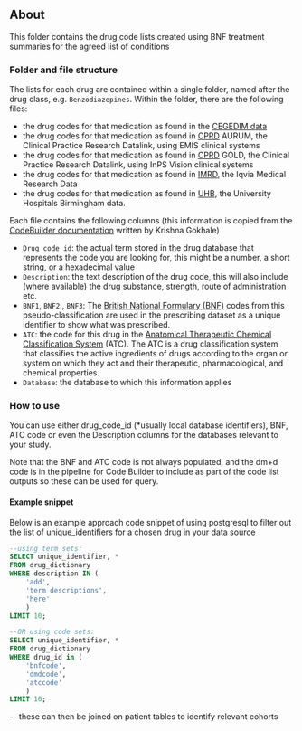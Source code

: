 ## About
This folder contains the drug code lists created using BNF treatment summaries for the agreed list of conditions

### Folder and file structure

The lists for each drug are contained within a single folder, named after the drug class, e.g. `Benzodiazepines`.
Within the folder, there are the following files:
- the drug codes for that medication as found in the [CEGEDIM data](https://www.cegedim-health-data.com/solutions/real-world-data-evidences/patient-cohort/)
- the drug codes for that medication as found in [CPRD](https://cprd.com/primary-care-data-public-health-research) AURUM, the Clinical Practice Research Datalink, using EMIS clinical systems
- the drug codes for that medication as found in [CPRD](https://cprd.com/primary-care-data-public-health-research) GOLD, the Clinical Practice Research Datalink, using InPS Vision clinical systems
- the drug codes for that medication as found in [IMRD](https://www.iqvia.com/library/fact-sheets/uk-emr-iqvia-medical-research-data), the Iqvia Medical Research Data
- the drug codes for that medication as found in [UHB](https://www.research.uhb.nhs.uk/), the University Hospitals Birmingham data.

Each file contains the following columns (this information is copied from the [CodeBuilder documentation](https://github.com/krisgoks/markdowns/blob/master/codebuilder/codebuilderintro.md) written by Krishna Gokhale)
- `Drug code id`: the actual term stored in the drug database that represents the code you are looking for, this might be a number, a short string, or a hexadecimal value
- `Description`: the text description of the drug code, this will also include (where available) the drug substance, strength, route of administration etc.
- `BNF1`, `BNF2`:, `BNF3`: The [British National Formulary (BNF)](https://digital.nhs.uk/data-and-information/areas-of-interest/prescribing/practice-level-prescribing-in-england-a-summary/practice-level-prescribing-glossary-of-terms) codes from this pseudo-classification are used in the prescribing dataset as a unique identifier to show what was prescribed.
- `ATC`: the code for this drug in the [Anatomical Therapeutic Chemical Classification System](https://www.whocc.no/) (ATC). The ATC is a drug classification system that classifies the active ingredients of drugs according to the organ or system on which they act and their therapeutic, pharmacological, and chemical properties.
- `Database`: the database to which this information applies

### How to use

You can use either drug_code_id (*usually local database identifiers), BNF, ATC code or even the Description columns for the databases relevant to your study.

Note that the BNF and ATC code is not always populated, and the dm+d code is in the pipeline for Code Builder to include as part of the code list outputs so these can be used for query.

#### Example snippet

Below is an example approach code snippet of using postgresql to filter out the list of unique_identifiers for a chosen drug in your data source

```sql
--using term sets:
SELECT unique_identifier, * 
FROM drug_dictionary
WHERE description IN (
    'add',
    'term descriptions',
    'here' 
    )
LIMIT 10;

--OR using code sets:
SELECT unique_identifier, * 
FROM drug_dictionary
WHERE drug_id in (
    'bnfcode',
    'dmdcode',
    'atccode' 
    )
LIMIT 10;
```
-- these can then be joined on patient tables to identify relevant cohorts